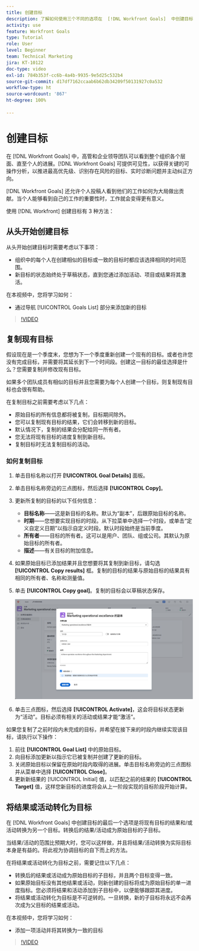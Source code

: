```yaml
---
title: 创建目标
description: 了解如何使用三个不同的选项在  [!DNL Workfront Goals]  中创建目标。
activity: use
feature: Workfront Goals
type: Tutorial
role: User
level: Beginner
team: Technical Marketing
jira: KT-10122
doc-type: video
exl-id: 784b353f-cc6b-4a4b-9935-9e5d25c532b4
source-git-commit: d17df7162ccaab6b62db34209f50131927c0a532
workflow-type: ht
source-wordcount: '867'
ht-degree: 100%

---
```


# 创建目标

在 [!DNL Workfront Goals] 中，高管和企业领导团队可以看到整个组织各个层面、直至个人的进展。[!DNL Workfront Goals] 可提供可见性，以获得关键的可操作分析，以推进最高优先级、识别存在风险的目标、实时诊断问题并主动纠正方向。

[!DNL Workfront Goals] 还允许个人投稿人看到他们的工作如何为大局做出贡献。当个人能够看到自己的工作的重要性时，工作就会变得更有意义。

使用 [!DNL Workfront] 创建目标有 3 种方法：

## 从头开始创建目标

从头开始创建目标时需要考虑以下事项：

* 组织中的每个人在创建相似的目标或一致的目标时都应该选择相同的时间范围。
* 新目标的状态始终处于草稿状态，直到您通过添加活动、项目或结果将其激活。

在本视频中，您将学习如何：

* 通过导航 [!UICONTROL Goals List] 部分来添加新的目标

>[!VIDEO](https://video.tv.adobe.com/v/335191/?quality=12&learn=on&enablevpops)

## 复制现有目标

假设现在是一个季度末，您想为下一个季度重新创建一个现有的目标。或者也许您没有完成目标，并需要将其延长到下一个时间段。创建这一目标的最佳选择是什么？您需要复制并修改现有目标。

如果多个团队成员有相似的目标并且您需要为每个人创建一个目标，则复制现有目标也会很有帮助。

在复制目标之前需要考虑以下几点：

* 原始目标的所有信息都将被复制，目标期间除外。
* 您可以复制现有目标的结果，它们会转移到新的目标。
* 默认情况下，复制的结果会分配给同一所有者。
* 您无法将现有目标的进度复制到新目标。
* 复制目标时无法复制目标的活动。

### 如何复制目标

1. 单击目标名称以打开 **[!UICONTROL Goal Details]** 面板。
1. 单击目标名称旁边的三点图标，然后选择 **[!UICONTROL Copy]**。
1. 更新所复制的目标的以下任何信息：
   * **目标名称**——这是新目标的名称。默认为“副本”，后跟原始目标的名称。
   * **时期**——您想要实现目标的时段。从下拉菜单中选择一个时段，或单击“定义自定义日期”以指示自定义时段。默认时段始终是当前季度。
   * **所有者**——目标的所有者。这可以是用户、团队、组或公司。其默认为原始目标的所有者。
   * **描述**——有关目标的附加信息。

1. 如果原始目标已添加结果并且您想要将其复制到新目标，请勾选 **[!UICONTROL Copy results]** 框。复制的目标的结果与原始目标的结果具有相同的所有者、名称和测量值。

1. 单击 **[!UICONTROL Copy goal]**。复制的目标会以草稿状态保存。

   ![[!DNL Workfront Goals] 中 [!UICONTROL Goal Details] 面板的图像，其中显示了 [!UICONTROL Copy] 选项](assets/03-workfront-goals-copy-a-goal.png)

1. 单击三点图标，然后选择 **[!UICONTROL Activate]**，这会将目标状态更新为“活动”。目标必须有相关的活动或结果才能“激活”。

如果您复制了之前时段内未完成的目标，并希望在接下来的时段内继续实现该目标，请执行以下操作：

1. 前往 **[!UICONTROL Goal List]** 中的原始目标。
1. 向目标添加更新以指示它已被复制并创建了更新的目标。
1. 关闭原始目标以保留在原始时段内取得的进展。单击目标名称旁边的三点图标并从菜单中选择 **[!UICONTROL Close]**。
1. 更新新结果的 [!UICONTROL Initial] 值，以匹配之前的结果的 **[!UICONTROL Target]** 值，这样您新目标的进度将会从上一阶段实现的目标阶段开始计算。

## 将结果或活动转化为目标

在 [!DNL Workfront Goals] 中创建目标的最后一个选项是将现有目标的结果和/或活动转换为另一个目标。转换后的结果/活动成为原始目标的子目标。

当结果/活动的范围比预期大时，您可以这样做，并且将结果/活动转换为实际目标本身是有益的。将此视为协调目标的自下而上的方法。

在将结果或活动转化为目标之前，需要记住以下几点：

* 转换后的结果或活动成为原始目标的子目标，并且两个目标变得一致。
* 如果原始目标没有其他结果或活动，则新创建的目标将成为原始目标的单一进度指标。您必须将结果和活动添加到子目标中，以便能够跟踪其进度。
* 将结果或活动转化为目标是不可逆转的。一旦转换，新的子目标将永远不会再次成为父目标的结果或活动。

在本视频中，您将学习如何：

* 添加一项活动并将其转换为一致的目标

>[!VIDEO](https://video.tv.adobe.com/v/335192/?quality=12&learn=on&enablevpops)

